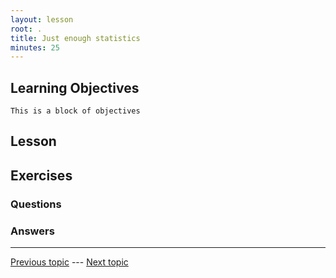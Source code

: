 ```yaml
---
layout: lesson
root: .
title: Just enough statistics
minutes: 25
---
```


<!-- rename file with the lesson name replacing template -->

## Learning Objectives 

    This is a block of objectives


## Lesson 


## Exercises

### Questions

### Answers



---

[Previous topic]() --- [Next topic]()



